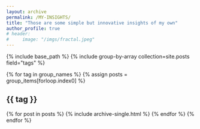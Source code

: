 ```yaml
---
layout: archive
permalink: /MY-INSIGHTS/
title: "Those are some simple but innovative insights of my own"
author_profile: true
# header:
#     image: "/imgs/fractal.jpeg"
---
```


{% include base_path %}
{% include group-by-array collection=site.posts field="tags" %}

{% for tag in group_names %}
  {% assign posts = group_items[forloop.index0] %}
  <h2 id="{{ tag | slugify }}" class="archive__subtitle">{{ tag }}</h2>
  {% for post in posts %}
    {% include archive-single.html %}
  {% endfor %}
{% endfor %}
